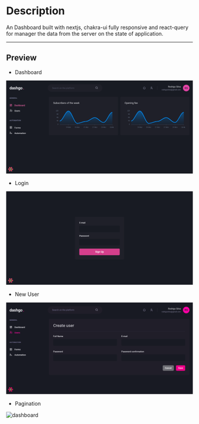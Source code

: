 # Description

An Dashboard built with nextjs, chakra-ui fully responsive and react-query for manager the data from the server on the state of application.

---

## Preview

- Dashboard

![dashboard](./public/preview/dashboard-dashgo.png)

- Login

![dashboard](./public/preview/login-dashgo.png)

- New User 

![dashboard](./public/preview/new-user-dashgo.png)

- Pagination

![dashboard](./public/preview/pagination-dashgo.gif)
